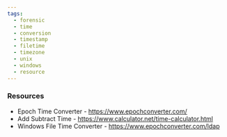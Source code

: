 ```yaml
---
tags:
  - forensic
  - time
  - conversion
  - timestamp
  - filetime
  - timezone
  - unix
  - windows
  - resource
---
```

### Resources
+ Epoch Time Converter - https://www.epochconverter.com/
+ Add Subtract Time - https://www.calculator.net/time-calculator.html
+ Windows File Time Converter - https://www.epochconverter.com/ldap